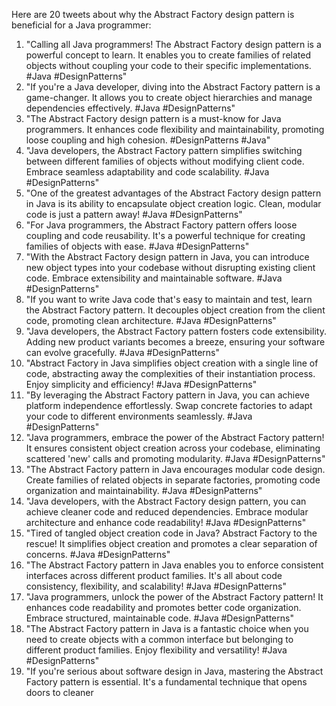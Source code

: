 Here are 20 tweets about why the Abstract Factory design pattern is beneficial for a Java programmer:

1. "Calling all Java programmers! The Abstract Factory design pattern is a powerful concept to learn. It enables you to create families of related objects without coupling your code to their specific implementations. #Java #DesignPatterns"
2. "If you're a Java developer, diving into the Abstract Factory pattern is a game-changer. It allows you to create object hierarchies and manage dependencies effectively. #Java #DesignPatterns"
3. "The Abstract Factory design pattern is a must-know for Java programmers. It enhances code flexibility and maintainability, promoting loose coupling and high cohesion. #DesignPatterns #Java"
4. "Java developers, the Abstract Factory pattern simplifies switching between different families of objects without modifying client code. Embrace seamless adaptability and code scalability. #Java #DesignPatterns"
5. "One of the greatest advantages of the Abstract Factory design pattern in Java is its ability to encapsulate object creation logic. Clean, modular code is just a pattern away! #Java #DesignPatterns"
6. "For Java programmers, the Abstract Factory pattern offers loose coupling and code reusability. It's a powerful technique for creating families of objects with ease. #Java #DesignPatterns"
7. "With the Abstract Factory design pattern in Java, you can introduce new object types into your codebase without disrupting existing client code. Embrace extensibility and maintainable software. #Java #DesignPatterns"
8. "If you want to write Java code that's easy to maintain and test, learn the Abstract Factory pattern. It decouples object creation from the client code, promoting clean architecture. #Java #DesignPatterns"
9. "Java developers, the Abstract Factory pattern fosters code extensibility. Adding new product variants becomes a breeze, ensuring your software can evolve gracefully. #Java #DesignPatterns"
10. "Abstract Factory in Java simplifies object creation with a single line of code, abstracting away the complexities of their instantiation process. Enjoy simplicity and efficiency! #Java #DesignPatterns"
11. "By leveraging the Abstract Factory pattern in Java, you can achieve platform independence effortlessly. Swap concrete factories to adapt your code to different environments seamlessly. #Java #DesignPatterns"
12. "Java programmers, embrace the power of the Abstract Factory pattern! It ensures consistent object creation across your codebase, eliminating scattered 'new' calls and promoting modularity. #Java #DesignPatterns"
13. "The Abstract Factory pattern in Java encourages modular code design. Create families of related objects in separate factories, promoting code organization and maintainability. #Java #DesignPatterns"
14. "Java developers, with the Abstract Factory design pattern, you can achieve cleaner code and reduced dependencies. Embrace modular architecture and enhance code readability! #Java #DesignPatterns"
15. "Tired of tangled object creation code in Java? Abstract Factory to the rescue! It simplifies object creation and promotes a clear separation of concerns. #Java #DesignPatterns"
16. "The Abstract Factory pattern in Java enables you to enforce consistent interfaces across different product families. It's all about code consistency, flexibility, and scalability! #Java #DesignPatterns"
17. "Java programmers, unlock the power of the Abstract Factory pattern! It enhances code readability and promotes better code organization. Embrace structured, maintainable code. #Java #DesignPatterns"
18. "The Abstract Factory pattern in Java is a fantastic choice when you need to create objects with a common interface but belonging to different product families. Enjoy flexibility and versatility! #Java #DesignPatterns"
19. "If you're serious about software design in Java, mastering the Abstract Factory pattern is essential. It's a fundamental technique that opens doors to cleaner
